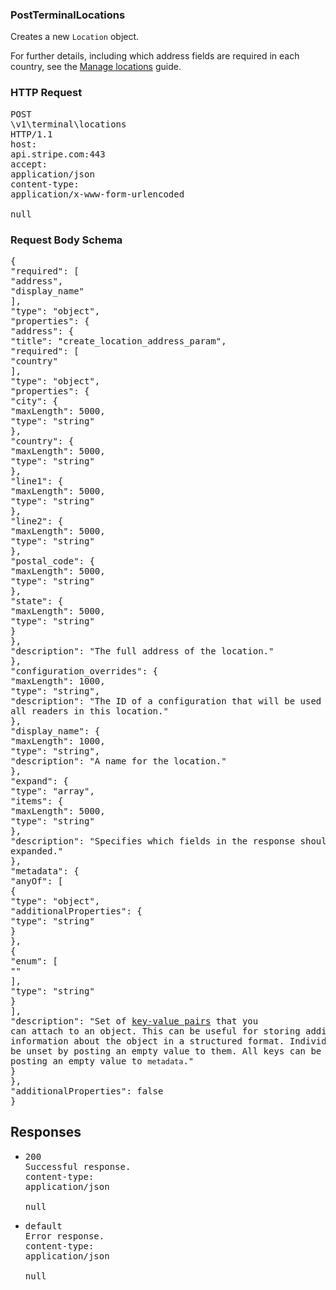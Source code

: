 <!DOCTYPE html><html><head><title></title><link rel="stylesheet" href="./OpenApi.css"/><meta charset="utf-8"/><meta name="viewport" content="width=device-width, initial-scale=1"/></head><body><article><section class="requestOverview"><h1 class="request-summary">PostTerminalLocations</h1><p class="request-description"><p>Creates a new <code>Location</code> object.
For further details, including which address fields are required in each country, see the <a href="/docs/terminal/fleet/locations">Manage locations</a> guide.</p></p></section><section class="http"><h3>HTTP Request</h3><pre class="http-example"><span class="request-line">POST</span> <span class="http-target">\v1\terminal\locations</span> <span class="http-version">HTTP/1.1</span>&#xA;<span class="header-line">host</span>: <span class="header-value">api.stripe.com:443</span>&#xA;<span class="header-line">accept</span>: <span class="header-value">application/json</span>&#xA;<span class="header-line">content-type</span>: <span class="header-value">application/x-www-form-urlencoded</span>&#xA;&#xA;null</pre></section><section class="requestContent"><h3>Request Body Schema</h3><pre class="schema">{&#xA;  &quot;required&quot;: [&#xA;    &quot;address&quot;,&#xA;    &quot;display_name&quot;&#xA;  ],&#xA;  &quot;type&quot;: &quot;object&quot;,&#xA;  &quot;properties&quot;: {&#xA;    &quot;address&quot;: {&#xA;      &quot;title&quot;: &quot;create_location_address_param&quot;,&#xA;      &quot;required&quot;: [&#xA;        &quot;country&quot;&#xA;      ],&#xA;      &quot;type&quot;: &quot;object&quot;,&#xA;      &quot;properties&quot;: {&#xA;        &quot;city&quot;: {&#xA;          &quot;maxLength&quot;: 5000,&#xA;          &quot;type&quot;: &quot;string&quot;&#xA;        },&#xA;        &quot;country&quot;: {&#xA;          &quot;maxLength&quot;: 5000,&#xA;          &quot;type&quot;: &quot;string&quot;&#xA;        },&#xA;        &quot;line1&quot;: {&#xA;          &quot;maxLength&quot;: 5000,&#xA;          &quot;type&quot;: &quot;string&quot;&#xA;        },&#xA;        &quot;line2&quot;: {&#xA;          &quot;maxLength&quot;: 5000,&#xA;          &quot;type&quot;: &quot;string&quot;&#xA;        },&#xA;        &quot;postal_code&quot;: {&#xA;          &quot;maxLength&quot;: 5000,&#xA;          &quot;type&quot;: &quot;string&quot;&#xA;        },&#xA;        &quot;state&quot;: {&#xA;          &quot;maxLength&quot;: 5000,&#xA;          &quot;type&quot;: &quot;string&quot;&#xA;        }&#xA;      },&#xA;      &quot;description&quot;: &quot;The full address of the location.&quot;&#xA;    },&#xA;    &quot;configuration_overrides&quot;: {&#xA;      &quot;maxLength&quot;: 1000,&#xA;      &quot;type&quot;: &quot;string&quot;,&#xA;      &quot;description&quot;: &quot;The ID of a configuration that will be used to customize all readers in this location.&quot;&#xA;    },&#xA;    &quot;display_name&quot;: {&#xA;      &quot;maxLength&quot;: 1000,&#xA;      &quot;type&quot;: &quot;string&quot;,&#xA;      &quot;description&quot;: &quot;A name for the location.&quot;&#xA;    },&#xA;    &quot;expand&quot;: {&#xA;      &quot;type&quot;: &quot;array&quot;,&#xA;      &quot;items&quot;: {&#xA;        &quot;maxLength&quot;: 5000,&#xA;        &quot;type&quot;: &quot;string&quot;&#xA;      },&#xA;      &quot;description&quot;: &quot;Specifies which fields in the response should be expanded.&quot;&#xA;    },&#xA;    &quot;metadata&quot;: {&#xA;      &quot;anyOf&quot;: [&#xA;        {&#xA;          &quot;type&quot;: &quot;object&quot;,&#xA;          &quot;additionalProperties&quot;: {&#xA;            &quot;type&quot;: &quot;string&quot;&#xA;          }&#xA;        },&#xA;        {&#xA;          &quot;enum&quot;: [&#xA;            &quot;&quot;&#xA;          ],&#xA;          &quot;type&quot;: &quot;string&quot;&#xA;        }&#xA;      ],&#xA;      &quot;description&quot;: &quot;Set of [key-value pairs](https://stripe.com/docs/api/metadata) that you can attach to an object. This can be useful for storing additional information about the object in a structured format. Individual keys can be unset by posting an empty value to them. All keys can be unset by posting an empty value to `metadata`.&quot;&#xA;    }&#xA;  },&#xA;  &quot;additionalProperties&quot;: false&#xA;}</pre></section><section class="responses"><h2>Responses</h2><ul class="responses"><li class="response"><pre class="http-example"><span class="status-line">200</span> <span class="status-description">Successful response.</span>
<span class="header-line">content-type</span>: <span class="header-value">application/json</span>&#xA;&#xA;null</pre></li><li class="response"><pre class="http-example"><span class="status-line">default</span> <span class="status-description">Error response.</span>
<span class="header-line">content-type</span>: <span class="header-value">application/json</span>&#xA;&#xA;null</pre></li></ul></section></article></body></html>